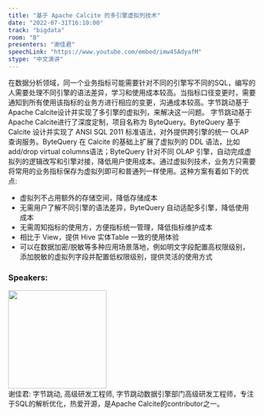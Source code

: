 ```yaml
---
title: "基于 Apache Calcite 的多引擎虚拟列技术"
date: "2022-07-31T16:10:00"
track: "bigdata"
room: "B"
presenters: "谢佳君"
speechLink: "https://www.youtube.com/embed/imw45AdyafM"
stype: "中文演讲"
---
```

在数据分析领域，同一个业务指标可能需要针对不同的引擎写不同的SQL，编写的人需要处理不同引擎的语法差异，学习和使用成本较高。当指标口径变更时，需要通知到所有使用该指标的业务方进行相应的变更，沟通成本较高。字节跳动基于Apache Calcite设计并实现了多引擎的虚拟列，来解决这一问题。
字节跳动基于 Apache Calcite进行了深度定制，项目名称为 ByteQuery。ByteQuery 基于 Calcite 设计并实现了 ANSI SQL 2011 标准语法，对外提供跨引擎的统一 OLAP 查询服务。ByteQuery 在 Calcite 的基础上扩展了虚拟列的 DDL 语法，比如add/drop virtual columns语法；ByteQuery 针对不同 OLAP 引擎，自动完成虚拟列的逻辑改写和引擎对接，降低用户使用成本。通过虚拟列技术，业务方只需要将常用的业务指标保存为虚拟列即可和普通列一样使用。这种方案有着如下的优点:
- 虚拟列不占用额外的存储空间，降低存储成本
- 无需用户了解不同引擎的语法差异，ByteQuery 自动适配多引擎，降低使用成本
- 无需周知指标的使用方，方便指标统一管理，降低指标维护成本
- 相比于 View，提供 Hive 实体Table 一致的使用体验
- 可以在数据加密/脱敏等多种应用场景落地，例如明文字段配置高权限级别，添加脱敏的虚拟列字段并配置低权限级别，提供灵活的使用方式
 ### Speakers: 
 <img src="images/speaker/1187.png" width="200" /><br>谢佳君: 字节跳动, 高级研发工程师, 字节跳动数据引擎部门高级研发工程师，专注于SQL的解析优化，热爱开源，是Apache Calcite的contributor之一。

 